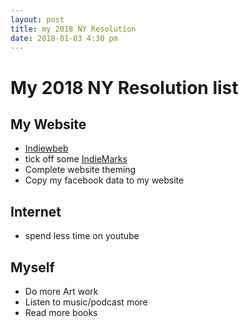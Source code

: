 ```yaml
---
layout: post
title: my 2018 NY Resolution
date: 2018-01-03 4:30 pm
---
```


# My 2018 NY Resolution list #


## My Website ##

* [Indiewbeb](https://indieweb.org/Getting_Started)
* tick off some [IndieMarks](https://indieweb.org/IndieMark)
* Complete website theming
* Copy my facebook data to my website

## Internet ##

* spend less time on youtube

## Myself ##

* Do more Art work
* Listen to music/podcast more
* Read more books
